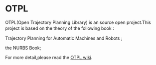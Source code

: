 # OTPL
OTPL(Open Trajectory Planning  Library) is an source open project.This project is based on the theory of the following book：

Trajectory Planning for Automatic Machines and Robots ;

the NURBS Book;

For more detail,please read the [OTPL wiki](https://github.com/libing403/OTPL/wiki).
